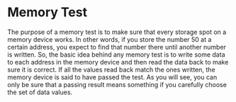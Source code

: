 # Memory Test

The purpose of a memory test is to make sure that every storage spot on a memory device works. In other words, if you store the number 50 at a certain address, you expect to find that number there until another number is written. So, the basic idea behind any memory test is to write some data to each address in the memory device and then read the data back to make sure it is correct. If all the values read back match the ones written, the memory device is said to have passed the test. As you will see, you can only be sure that a passing result means something if you carefully choose the set of data values.
